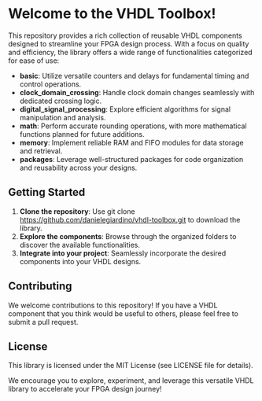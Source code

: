# Welcome to the VHDL Toolbox!

This repository provides a rich collection of reusable VHDL components designed to streamline your FPGA design process. With a focus on quality and efficiency, the library offers a wide range of functionalities categorized for ease of use:

- **basic**: Utilize versatile counters and delays for fundamental timing and control operations.
- **clock_domain_crossing**: Handle clock domain changes seamlessly with dedicated crossing logic.
- **digital_signal_processing**: Explore efficient algorithms for signal manipulation and analysis.
- **math**: Perform accurate rounding operations, with more mathematical functions planned for future additions.
- **memory**: Implement reliable RAM and FIFO modules for data storage and retrieval.
- **packages**: Leverage well-structured packages for code organization and reusability across your designs.

## Getting Started

1. **Clone the repository**: Use git clone https://github.com/danielegiardino/vhdl-toolbox.git to download the library.
2. **Explore the components**: Browse through the organized folders to discover the available functionalities.
3. **Integrate into your project**: Seamlessly incorporate the desired components into your VHDL designs.

## Contributing

We welcome contributions to this repository! If you have a VHDL component that you think would be useful to others, please feel free to submit a pull request.

## License

This library is licensed under the MIT License (see LICENSE file for details).

We encourage you to explore, experiment, and leverage this versatile VHDL library to accelerate your FPGA design journey!

